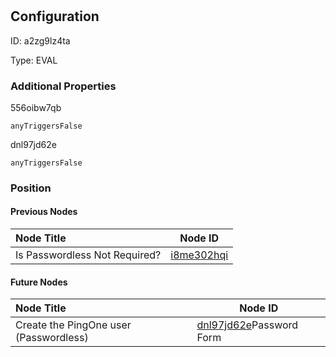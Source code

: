 # 
## Configuration
ID:  a2zg9lz4ta

Type: EVAL 







### Additional Properties
556oibw7qb
```string 
anyTriggersFalse
```


dnl97jd62e
```string 
anyTriggersFalse
```





### Position

#### Previous Nodes
| Node Title | Node ID |
| :------------- | ------------ |
| Is Passwordless Not Required? | [i8me302hqi](./i8me302hqi.md) | 
 
 #### Future Nodes
| Node Title | Node ID |
| :------------- | ------------ |
| Create the PingOne user (Passwordless) |[dnl97jd62e](./dnl97jd62e.md)Password Form |[1ftyww4qrg](./1ftyww4qrg.md) | 